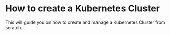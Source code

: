 # How to create a Kubernetes Cluster

This will guide you on how to create and manage a Kubernetes Cluster from scratch.


